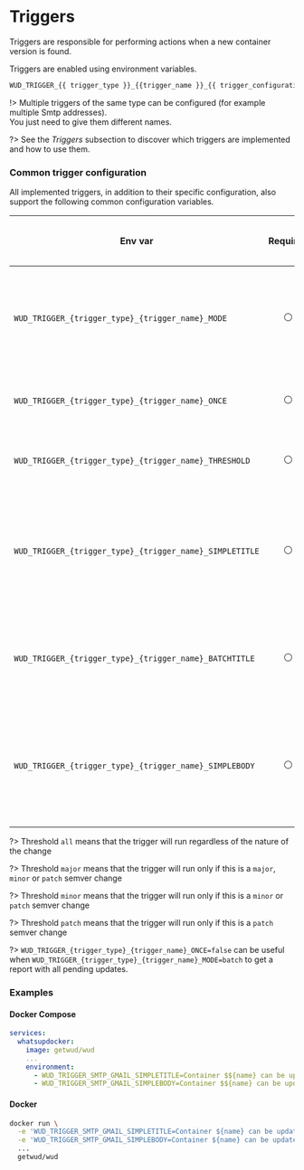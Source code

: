 # Triggers

Triggers are responsible for performing actions when a new container version is found.
  
Triggers are enabled using environment variables.

```bash
WUD_TRIGGER_{{ trigger_type }}_{{trigger_name }}_{{ trigger_configuration_item }}=XXX
```

!> Multiple triggers of the same type can be configured (for example multiple Smtp addresses).  
You just need to give them different names.

?> See the _Triggers_ subsection to discover which triggers are implemented and how to use them.

### Common trigger configuration
All implemented triggers, in addition to their specific configuration, also support the following common configuration variables.

| Env var                                                    |    Required    | Description                                                                            | Supported values                                                                                                     | Default value when missing                                                                       |
|------------------------------------------------------------|:--------------:|----------------------------------------------------------------------------------------|----------------------------------------------------------------------------------------------------------------------|--------------------------------------------------------------------------------------------------|
| `WUD_TRIGGER_{trigger_type}_{trigger_name}_MODE`        | :white_circle: | Trigger for each container update or trigger once with all available updates as a list | `simple`, `batch`                                                                                                    | `simple`                                                                                         |
| `WUD_TRIGGER_{trigger_type}_{trigger_name}_ONCE`        | :white_circle: | Run trigger once (do not repeat previous results)                                      | `true`, `false`                                                                                                      | `true`                                                                                           |
| `WUD_TRIGGER_{trigger_type}_{trigger_name}_THRESHOLD`   | :white_circle: | The threshold to reach to run the trigger                                              | `all`, `major`, `minor`, `patch`                                                                                     | `all`                                                                                            |
| `WUD_TRIGGER_{trigger_type}_{trigger_name}_SIMPLETITLE` | :white_circle: | The template to use to render the title of the notification (simple mode)              | String template with placeholders `${id}` `${name}` `${watcher}` `${kind}` `${semver}` `${local}` `${remote}` `${link}` | `New ${kind} found for container ${name}`                                                        |
| `WUD_TRIGGER_{trigger_type}_{trigger_name}_BATCHTITLE`  | :white_circle: | The template to use to render the title of the notification (batch mode)               | String template with placeholders `${count}`                                                                         | `${count} updates available`                                                                     |
| `WUD_TRIGGER_{trigger_type}_{trigger_name}_SIMPLEBODY`  | :white_circle: | The template to use to render the body of the notification                             | String template with placeholders `${id}` `${name}` `${watcher}` `${kind}` `${semver}` `${local}` `${remote}` `${link}` | `Container ${name} running with ${kind} ${local} can be updated to ${kind} ${remote} \n ${link}` |

?> Threshold `all` means that the trigger will run regardless of the nature of the change

?> Threshold `major` means that the trigger will run only if this is a `major`, `minor` or `patch` semver change 

?> Threshold `minor` means that the trigger will run only if this is a `minor` or `patch` semver change

?> Threshold `patch` means that the trigger will run only if this is a `patch` semver change

?> `WUD_TRIGGER_{trigger_type}_{trigger_name}_ONCE=false` can be useful when `WUD_TRIGGER_{trigger_type}_{trigger_name}_MODE=batch` to get a report with all pending updates.


### Examples

<!-- tabs:start -->
#### **Docker Compose**
```yaml
services:
  whatsupdocker:
    image: getwud/wud
    ...
    environment:
      - WUD_TRIGGER_SMTP_GMAIL_SIMPLETITLE=Container $${name} can be updated
      - WUD_TRIGGER_SMTP_GMAIL_SIMPLEBODY=Container $${name} can be updated from version $${local} to version $${remote}
```
#### **Docker**
```bash
docker run \
  -e 'WUD_TRIGGER_SMTP_GMAIL_SIMPLETITLE=Container ${name} can be updated' \
  -e 'WUD_TRIGGER_SMTP_GMAIL_SIMPLEBODY=Container ${name} can be updated from version ${local} to version ${remote}'
  ...
  getwud/wud
```
<!-- tabs:end -->
